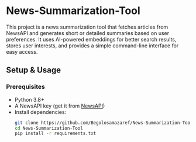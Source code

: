 # News-Summarization-Tool
This project is a news summarization tool that fetches articles from NewsAPI and generates short or detailed summaries based on user preferences. It uses AI-powered embeddings for better search results, stores user interests, and provides a simple command-line interface for easy access.
## Setup & Usage

### Prerequisites
- Python 3.8+
- A NewsAPI key (get it from [NewsAPI](https://newsapi.org/register))
- Install dependencies:  
  ```sh
  git clone https://github.com/Begolosamazaref/News-Summarization-Tool.git
  cd News-Summarization-Tool
  pip install -r requirements.txt
